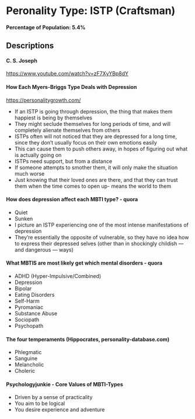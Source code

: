 # Peronality Type: ISTP (Craftsman)

#### Percentage of Population: 5.4%

## Descriptions

#### C. S. Joseph
https://www.youtube.com/watch?v=zF7XyYBp8dY

#### How Each Myers-Briggs Type Deals with Depression
https://personalitygrowth.com/

- If an ISTP is going through depression, the thing that makes them happiest is being by themselves
- They might seclude themselves for long periods of time, and will completely alienate themselves from others
- ISTPs often will not noticed that they are depressed for a long time, since they don’t usually focus on their own emotions easily
- This can cause them to push others away, in hopes of figuring out what is actually going on
- ISTPs need support, but from a distance
- If someone attempts to smother them, it will only make the situation much worse
- Just knowing that their loved ones are there, and that they can trust them when the time comes to open up- means the world to them

#### How does depression affect each MBTI type? - quora

- Quiet
- Sunken
- I picture an ISTP experiencing one of the most intense manifestations of depression
- They’re essentially the opposite of vulnerable, so they have no idea how to express their depressed selves (other than in shockingly childish — and dangerous — ways)

#### What MBTIS are most likely get which mental disorders - quora

- ADHD (Hyper-Impulsive/Combined)
- Depression
- Bipolar
- Eating Disorders
- Self-Harm
- Pyromaniac
- Substance Abuse
- Sociopath
- Psychopath

#### The four temperaments (Hippocrates, personality-database.com)

- Phlegmatic
- Sanguine
- Melancholic
- Choleric

#### Psychologyjunkie - Core Values of MBTI-Types

- Driven by a sense of practicality
- You aim to be logical
- You desire experience and adventure